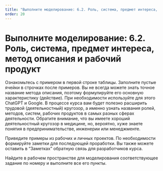 ```yaml
---
title: "Выполните моделирование: 6.2. Роль, система, предмет интереса, метод описания и рабочий продукт"
order: 20
---
```


# Выполните моделирование: 6.2. Роль, система, предмет интереса, метод описания и рабочий продукт

Ознакомьтесь с примером в первой строке таблицы. Заполните пустые ячейки в строчках после примеров. Вы не всегда можете знать точное название метода описания, поэтому формулируйте его основную характеристику (действие). При необходимости используйте для этого ChatGPT и Google. В процессе курса вам будет полезно расширить трудовой (деятельностный) кругозор, а именно узнать названия ролей, методов, систем, рабочих продуктов в самых разных сферах деятельности. Обратите внимание, что вы имеете хороший деятельностный кругозор в медицине, но, вероятно, хуже знаете понятия в предпринимательстве, инженерии или менеджменте.

Приведите примеры из рабочих и личных проектов. По необходимости формируйте заметки для последующей проработки. Вы также можете оставить в “Заметках” обратную связь для разработчиков курса.

Найдите в рабочем пространстве для моделирования соответствующее задание по номеру и выполните все его пункты.